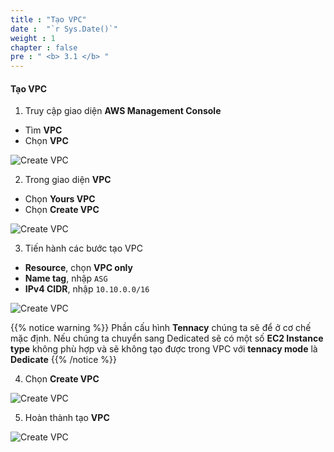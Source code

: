 ```yaml
---
title : "Tạo VPC"
date :  "`r Sys.Date()`" 
weight : 1 
chapter : false
pre : " <b> 3.1 </b> "
---
```


#### Tạo VPC

1. Truy cập giao diện **AWS Management Console**

- Tìm **VPC**
- Chọn **VPC**

![Create VPC](/images/3-Prerequiste/3.1-vpcandsubnet/0001-createvpcandsubnet.png?featherlight=false&width=90pc)

2. Trong giao diện **VPC**

- Chọn **Yours VPC**
- Chọn **Create VPC**

![Create VPC](/images/3-Prerequiste/3.1-vpcandsubnet/0002-createvpcandsubnet.png?featherlight=false&width=90pc)

3. Tiến hành các bước tạo VPC

- **Resource**, chọn **VPC only**
- **Name tag**, nhập `ASG`
- **IPv4 CIDR**, nhập `10.10.0.0/16`

![Create VPC](/images/3-Prerequiste/3.1-vpcandsubnet/0003-createvpcandsubnet.png?featherlight=false&width=90pc)

{{% notice warning %}}
Phần cấu hình **Tennacy** chúng ta sẽ để ở cơ chế mặc định. Nếu chúng ta chuyển sang Dedicated sẽ có một số **EC2 Instance type** không phù hợp và sẽ không tạo được trong VPC với **tennacy mode** là **Dedicate**
{{% /notice %}}

4. Chọn **Create VPC**

![Create VPC](/images/3-Prerequiste/3.1-vpcandsubnet/0004-createvpcandsubnet.png?featherlight=false&width=90pc)

5. Hoàn thành tạo **VPC** 

![Create VPC](/images/3-Prerequiste/3.1-vpcandsubnet/0005-createvpcandsubnet.png?featherlight=false&width=90pc)

